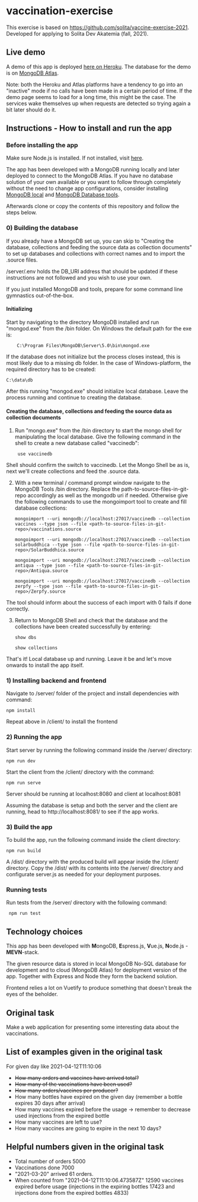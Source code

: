 # vaccination-exercise

This exercise is based on https://github.com/solita/vaccine-exercise-2021. Developed for applying to Solita Dev Akatemia (fall, 2021).

## Live demo

A demo of this app is deployed [here on Heroku](https://fathomless-fjord-13408.herokuapp.com/).
The database for the demo is on [MongoDB Atlas](https://www.mongodb.com/cloud/atlas).

Note: both the Heroku and Atlas platforms have a tendency to go into an "inactive" mode if no calls have been made in a certain period of time. If the demo page seems to load for a long time, this might be the case. The services wake themselves up when requests are detected so trying again a bit later should do it.

## Instructions - How to install and run the app

### Before installing the app

Make sure Node.js is installed. If not installed, visit [here](https://nodejs.org/en/).

The app has been developed with a MongoDB running locally and later deployed to connect to the MongoDB Atlas.
If you have no database solution of your own available or you want to follow through completely without the need to change app configurations, consider installing [MongoDB local](https://www.mongodb.com/try/download/community) and [MongoDB Database tools](https://www.mongodb.com/try/download/database-tools).

Afterwards clone or copy the contents of this repository and follow the steps below.

### 0) Building the database

If you already have a MongoDB set up, you can skip to "Creating the database, collections and feeding the source data as collection documents" to set up databases and collections with correct names and to import the .source files.

/server/.env holds the DB_URI address that should be updated if these instructions are not followed and you wish to use your own.

If you just installed MongoDB and tools, prepare for some command line gymnastics out-of-the-box.

#### Initializing

Start by navigating to the directory MongoDB installed and run "mongod.exe" from the /bin folder. On Windows the default path for the exe is:

        C:\Program Files\MongoDB\Server\5.0\bin\mongod.exe

If the database does not initialize but the process closes instead, this is most likely due to a missing db folder. In the case of Windows-platform, the required directory has to be created:

    C:\data\db
    
After this running "mongod.exe" should initialize local database. Leave the process running and continue to creating the database.

#### Creating the database, collections and feeding the source data as collection documents

1) Run "mongo.exe" from the /bin directory to start the mongo shell for manipulating the local database. Give the following command in the shell to create a new database called "vaccinedb":

        use vaccinedb
    
 Shell should confirm the switch to vaccinedb. Let the Mongo Shell be as is, next we'll create collections and feed the .source data.
 
 2) With a new terminal / command prompt window navigate to the MongoDB Tools /bin directory. Replace the path-to-source-files-in-git-repo accordingly as well as the mongodb uri if needed. Otherwise give the following commands to use the mongoimport tool to create and fill database collections:

        mongoimport --uri mongodb://localhost:27017/vaccinedb --collection vaccines --type json --file <path-to-source-files-in-git-repo>/vaccinations.source
        
        mongoimport --uri mongodb://localhost:27017/vaccinedb --collection solarbuddhica --type json --file <path-to-source-files-in-git-repo>/SolarBuddhica.source
        
        mongoimport --uri mongodb://localhost:27017/vaccinedb --collection antiqua --type json --file <path-to-source-files-in-git-repo>/Antiqua.source
        
        mongoimport --uri mongodb://localhost:27017/vaccinedb --collection zerpfy --type json --file <path-to-source-files-in-git-repo>/Zerpfy.source
 
 The tool should inform about the success of each import with 0 fails if done correctly.
 
 3) Return to MongoDB Shell and check that the database and the collections have been created successfully by entering:
    
        show dbs
    
        show collections
    
  That's it! Local database up and running. Leave it be and let's move onwards to install the app itself.

### 1) Installing backend and frontend

Navigate to /server/ folder of the project and install dependencies with command:

    npm install

Repeat above in /client/ to install the frontend

### 2) Running the app

Start server by running the following command inside the /server/ directory:

    npm run dev

Start the client from the /client/ directory with the command:

    npm run serve

Server should be running at localhost:8080 and client at localhost:8081

Assuming the database is setup and both the server and the client are running, head to http://localhost:8081/ to see if the app works.

### 3) Build the app

To build the app, run the following command inside the client directory:

    npm run build

A /dist/ directory with the produced build will appear inside the /client/ directory. Copy the /dist/ with its contents into the /server/ directory and configurate server.js as needed for your deployment purposes.

### Running tests

Run tests from the /server/ directory with the following command:

     npm run test
        
        
## Technology choices

This app has been developed with **M**ongoDB, **E**spress.js, **V**ue.js, **N**ode.js - **MEVN**-stack.

The given resource data is stored in local MongoDB No-SQL database for development and to cloud (MongoDB Atlas) for deployment version of the app.
Together with Express and Node they form the backend solution.

Frontend relies a lot on Vuetify to produce something that doesn't break the eyes of the beholder.


## Original task

Make a web application for presenting some interesting data about the vaccinations.

    
## List of examples given in the original task

For given day like 2021-04-12T11:10:06

* ~~How many orders and vaccines have arrived total?~~
* ~~How many of the vaccinations have been used?~~
* ~~How many orders/vaccines per producer?~~
* How many bottles have expired on the given day (remember a bottle expires 30 days after arrival)
* How many vaccines expired before the usage -> remember to decrease used injections from the expired bottle
* How many vaccines are left to use?
* How many vaccines are going to expire in the next 10 days?

    
## Helpful numbers given in the original task

* Total number of orders 5000
* Vaccinations done 7000
* "2021-03-20" arrived 61 orders.
* When counted from "2021-04-12T11:10:06.473587Z" 12590 vaccines expired before usage (injections in the expiring bottles 17423
  and injections done from the expired bottles 4833)
